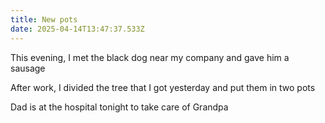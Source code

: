 ```yaml
---
title: New pots
date: 2025-04-14T13:47:37.533Z
---
```


This evening, I met the black dog near my company and gave him a sausage

After work, I divided the tree that I got yesterday and put them in two pots

Dad is at the hospital tonight to take care of Grandpa
